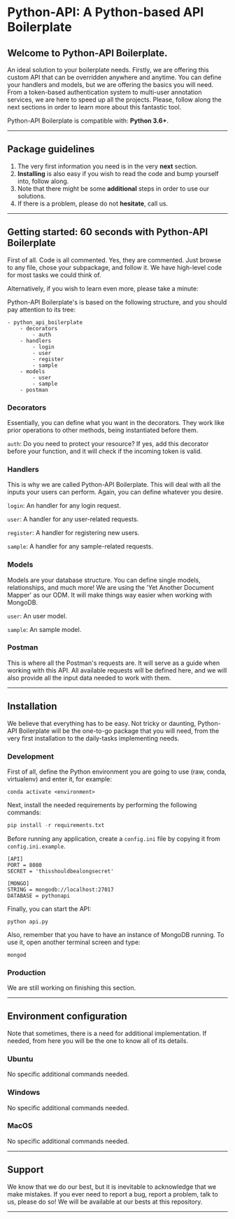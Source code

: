 # Python-API: A Python-based API Boilerplate

## Welcome to Python-API Boilerplate.

An ideal solution to your boilerplate needs. Firstly, we are offering this custom API that can be overridden anywhere and anytime. You can define your handlers and models, but we are offering the basics you will need. From a token-based authentication system to multi-user annotation services, we are here to speed up all the projects. Please, follow along the next sections in order to learn more about this fantastic tool.

Python-API Boilerplate is compatible with: **Python 3.6+**.

---

## Package guidelines

1. The very first information you need is in the very **next** section.
2. **Installing** is also easy if you wish to read the code and bump yourself into, follow along.
3. Note that there might be some **additional** steps in order to use our solutions.
4. If there is a problem, please do not **hesitate**, call us.

---

## Getting started: 60 seconds with Python-API Boilerplate

First of all. Code is all commented. Yes, they are commented. Just browse to any file, chose your subpackage, and follow it. We have high-level code for most tasks we could think of.

Alternatively, if you wish to learn even more, please take a minute:

Python-API Boilerplate's is based on the following structure, and you should pay attention to its tree:

```
- python_api_boilerplate
    - decorators
        - auth
    - handlers
        - login
        - user
        - register
        - sample
    - models
        - user
        - sample
    - postman
```

### Decorators

Essentially, you can define what you want in the decorators. They work like prior operations to other methods, being instantiated before them.

```auth```: Do you need to protect your resource? If yes, add this decorator before your function, and it will check if the incoming token is valid.

### Handlers

This is why we are called Python-API Boilerplate. This will deal with all the inputs your users can perform. Again, you can define whatever you desire.

```login```: An handler for any login request.

```user```: A handler for any user-related requests.

```register```: A handler for registering new users.

```sample```: A handler for any sample-related requests.

### Models

Models are your database structure. You can define single models, relationships, and much more! We are using the 'Yet Another Document Mapper' as our ODM. It will make things way easier when working with MongoDB.

```user```: An user model.

```sample```: An sample model.

### Postman

This is where all the Postman's requests are. It will serve as a guide when working with this API. All available requests will be defined here, and we will also provide all the input data needed to work with them.

---

## Installation

We believe that everything has to be easy. Not tricky or daunting, Python-API Boilerplate will be the one-to-go package that you will need, from the very first installation to the daily-tasks implementing needs.

### Development

First of all, define the Python environment you are going to use (raw, conda, virtualenv) and enter it, for example:

```
conda activate <environment>
```

Next, install the needed requirements by performing the following commands:

```Python
pip install -r requirements.txt
```

Before running any application, create a ```config.ini``` file by copying it from ```config.ini.example```.

```
[API]
PORT = 8080
SECRET = 'thisshouldbealongsecret'

[MONGO]
STRING = mongodb://localhost:27017
DATABASE = pythonapi
```

Finally, you can start the API:

```
python api.py
```

Also, remember that you have to have an instance of MongoDB running. To use it, open another terminal screen and type:

```
mongod
```

### Production

We are still working on finishing this section.

---

## Environment configuration

Note that sometimes, there is a need for additional implementation. If needed, from here you will be the one to know all of its details.

### Ubuntu

No specific additional commands needed.

### Windows

No specific additional commands needed.

### MacOS

No specific additional commands needed.

---

## Support

We know that we do our best, but it is inevitable to acknowledge that we make mistakes. If you ever need to report a bug, report a problem, talk to us, please do so! We will be available at our bests at this repository.

---
